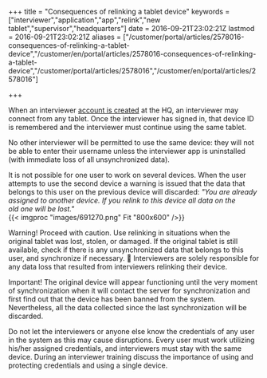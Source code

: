 ﻿+++
title = "Consequences of relinking a tablet device"
keywords = ["interviewer","application","app","relink","new tablet","supervisor","headquarters"]
date = 2016-09-21T23:02:21Z
lastmod = 2016-09-21T23:02:21Z
aliases = ["/customer/portal/articles/2578016-consequences-of-relinking-a-tablet-device","/customer/en/portal/articles/2578016-consequences-of-relinking-a-tablet-device","/customer/portal/articles/2578016","/customer/en/portal/articles/2578016"]

+++

When an interviewer [account is
created](/getting-started/create-user-accounts-for-your-team-)
at the HQ, an interviewer may connect from any tablet. Once the
interviewer has signed in, that device ID is remembered and the
interviewer must continue using the same tablet.  
  
No other interviewer will be permitted to use the same device: they will
not be able to enter their username unless the interviewer app is
uninstalled (with immediate loss of all unsynchronized data).  
  
It is not possible for one user to work on several devices. When the
user attempts to use the second device a warning is issued that the data
that belongs to this user on the previous device will discarded: *"You
are already assigned to another device. If you relink to this device all
data on the old one will be lost."*  
{{< imgproc "images/691270.png" Fit "800x600" />}}  
  
<span class="underline">Warning!</span> Proceed with caution. Use
relinking in situations when the original tablet was lost, stolen, or
damaged. If the original tablet is still available, check if there is
any unsynchronized data that belongs to this user, and synchronize if
necessary.  Interviewers are solely responsible for any data loss that
resulted from interviewers relinking their device.  
  
<span class="underline">Important!</span> The original device will
appear functioning until the very moment of synchronization when it will
contact the server for synchronization and first find out that the
device has been banned from the system. Nevertheless, all the data
collected since the last synchronization will be discarded.  
  
Do not let the interviewers or anyone else know the credentials of any
user in the system as this may cause disruptions. Every user must work
utilizing his/her assigned credentials, and interviewers must stay with
the same device. During an interviewer training discuss the importance
of using and protecting credentials and using a single device.
